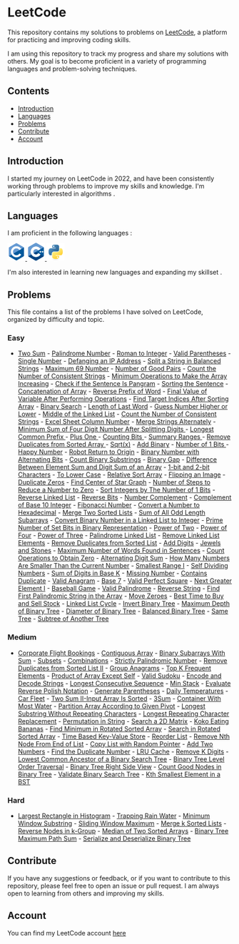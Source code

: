 # LeetCode

This repository contains my solutions to problems on [LeetCode](https://leetcode.com/), a platform for practicing and improving coding skills.

I am using this repository to track my progress and share my solutions with others.
My goal is to become proficient in a variety of programming languages and problem-solving techniques.

## Contents

- [Introduction](#introduction)
- [Languages](#languages)
- [Problems](#problems)
- [Contribute](#contribute)
- [Account](#account)

## Introduction

I started my journey on LeetCode in 2022, and have been consistently working through problems to improve my skills and knowledge. I'm particularly interested in algorithms .

## Languages

I am proficient in the following languages :

<a href="https://www.cprogramming.com/" target="_blank" rel="noreferrer"> <img src="https://raw.githubusercontent.com/devicons/devicon/master/icons/c/c-original.svg" alt="c" width="40" height="40"/> </a> <a href="https://www.w3schools.com/cpp/" target="_blank" rel="noreferrer"> <img src="https://raw.githubusercontent.com/devicons/devicon/master/icons/cplusplus/cplusplus-original.svg" alt="cplusplus" width="40" height="40"/> </a> <a href="https://www.python.org" target="_blank" rel="noreferrer"> <img src="https://raw.githubusercontent.com/devicons/devicon/master/icons/python/python-original.svg" alt="python" width="40" height="40"/> </a> </p>
I'm also interested in learning new languages and expanding my skillset .

## Problems

This file contains a list of the problems I have solved on LeetCode, organized by difficulty and topic.

### Easy

- [Two Sum](https://leetcode.com/problems/two-sum/) - [Palindrome Number](https://leetcode.com/problems/palindrome-number/) - [Roman to Integer](https://leetcode.com/problems/roman-to-integer/) - [Valid Parentheses](https://leetcode.com/problems/valid-parentheses/) - [Single Number](https://leetcode.com/problems/single-number/) - [Defanging an IP Address](https://leetcode.com/problems/defanging-an-ip-address/) - [Split a String in Balanced Strings](https://leetcode.com/problems/split-a-string-in-balanced-strings/) - [Maximum 69 Number](https://leetcode.com/problems/maximum-69-number/) - [Number of Good Pairs](https://leetcode.com/problems/number-of-good-pairs/) - [Count the Number of Consistent Strings](https://leetcode.com/problems/count-the-number-of-consistent-strings/) - [Minimum Operations to Make the Array Increasing](https://leetcode.com/problems/minimum-operations-to-make-the-array-increasing/) - [Check if the Sentence Is Pangram](https://leetcode.com/problems/check-if-the-sentence-is-pangram/) - [Sorting the Sentence](https://leetcode.com/problems/sorting-the-sentence/) - [Concatenation of Array](https://leetcode.com/problems/concatenation-of-array/) - [Reverse Prefix of Word](https://leetcode.com/problems/reverse-prefix-of-word/) - [Final Value of Variable After Performing Operations](https://leetcode.com/problems/final-value-of-variable-after-performing-operations/) - [Find Target Indices After Sorting Array](https://leetcode.com/problems/find-target-indices-after-sorting-array/) - [Binary Search](https://leetcode.com/problems/binary-search/) - [Length of Last Word](https://leetcode.com/problems/length-of-last-word/) - [Guess Number Higher or Lower](https://leetcode.com/problems/guess-number-higher-or-lower/) - [Middle of the Linked List](https://leetcode.com/problems/middle-of-the-linked-list/) - [Count the Number of Consistent Strings](https://leetcode.com/problems/count-the-number-of-consistent-strings/) - [Excel Sheet Column Number](https://leetcode.com/problems/excel-sheet-column-number/) - [Merge Strings Alternately](https://leetcode.com/problems/merge-strings-alternately/) - [Minimum Sum of Four Digit Number After Splitting Digits
](https://leetcode.com/problems/minimum-sum-of-four-digit-number-after-splitting-digits/) - [Longest Common Prefix
](https://leetcode.com/problems/longest-common-prefix/) - [Plus One
](https://leetcode.com/problems/plus-one/) - [Counting Bits
](https://leetcode.com/problems/counting-bits/) - [Summary Ranges
](https://leetcode.com/problems/summary-ranges/) - [Remove Duplicates from Sorted Array
](https://leetcode.com/problems/remove-duplicates-from-sorted-array/) - [Sqrt(x)](https://leetcode.com/problems/sqrtx/) - [Add Binary](https://leetcode.com/problems/add-binary/) - [Number of 1 Bits
](https://leetcode.com/problems/number-of-1-bits/) - [Happy Number](https://leetcode.com/problems/happy-number/) - [Robot Return to Origin](https://leetcode.com/problems/robot-return-to-origin/) - [Binary Number with Alternating Bits](https://leetcode.com/problems/binary-number-with-alternating-bits/) - [Count Binary Substrings](https://leetcode.com/problems/count-binary-substrings/) - [Binary Gap](https://leetcode.com/problems/binary-gap/) - [Difference Between Element Sum and Digit Sum of an Array](https://leetcode.com/problems/difference-between-element-sum-and-digit-sum-of-an-array/) - [1-bit and 2-bit Characters](https://leetcode.com/problems/1-bit-and-2-bit-characters/) - [To Lower Case](https://leetcode.com/problems/to-lower-case/) - [Relative Sort Array](https://leetcode.com/problems/relative-sort-array/) - [Flipping an Image](https://leetcode.com/problems/flipping-an-image/) - [Duplicate Zeros](https://leetcode.com/problems/duplicate-zeros/) - [Find Center of Star Graph](https://leetcode.com/problems/find-center-of-star-graph/) - [Number of Steps to Reduce a Number to Zero](https://leetcode.com/problems/number-of-steps-to-reduce-a-number-to-zero/) - [Sort Integers by The Number of 1 Bits](https://leetcode.com/problems/sort-integers-by-the-number-of-1-bits/) - [Reverse Linked List](https://leetcode.com/problems/reverse-linked-list/) - [Reverse Bits](https://leetcode.com/problems/reverse-bits/) - [Number Complement](https://leetcode.com/problems/number-complement/) - [Complement of Base 10 Integer](https://leetcode.com/problems/complement-of-base-10-integer/) - [Fibonacci Number](https://leetcode.com/problems/fibonacci-number/) - [Convert a Number to Hexadecimal](https://leetcode.com/problems/convert-a-number-to-hexadecimal/) - [Merge Two Sorted Lists](https://leetcode.com/problems/merge-two-sorted-lists/) - [Sum of All Odd Length Subarrays](https://leetcode.com/problems/sum-of-all-odd-length-subarrays/) - [Convert Binary Number in a Linked List to Integer](https://leetcode.com/problems/convert-binary-number-in-a-linked-list-to-integer/) - [Prime Number of Set Bits in Binary Representation](https://leetcode.com/problems/prime-number-of-set-bits-in-binary-representation/) - [Power of Two](https://leetcode.com/problems/power-of-two/) - [Power of Four](https://leetcode.com/problems/power-of-four/) - [Power of Three](https://leetcode.com/problems/power-of-three/) - [Palindrome Linked List](https://leetcode.com/problems/palindrome-linked-list/) - [Remove Linked List Elements](https://leetcode.com/problems/remove-linked-list-elements/) - [Remove Duplicates from Sorted List](https://leetcode.com/problems/remove-duplicates-from-sorted-list/) - [Add Digits](https://leetcode.com/problems/add-digits/) - [Jewels and Stones](https://leetcode.com/problems/jewels-and-stones/) - [Maximum Number of Words Found in Sentences](https://leetcode.com/problems/maximum-number-of-words-found-in-sentences/) - [Count Operations to Obtain Zero](https://leetcode.com/problems/count-operations-to-obtain-zero/) - [Alternating Digit Sum](https://leetcode.com/problems/alternating-digit-sum/) - [How Many Numbers Are Smaller Than the Current Number](https://leetcode.com/problems/how-many-numbers-are-smaller-than-the-current-number/) - [Smallest Range I](https://leetcode.com/problems/smallest-range-i/) - [Self Dividing Numbers](https://leetcode.com/problems/self-dividing-numbers/) - [Sum of Digits in Base K](https://leetcode.com/problems/sum-of-digits-in-base-k/) - [Missing Number](https://leetcode.com/problems/missing-number/) - [Contains Duplicate](https://leetcode.com/problems/contains-duplicate/) - [Valid Anagram](https://leetcode.com/problems/valid-anagram/) - [Base 7](https://leetcode.com/problems/base-7/) - [Valid Perfect Square](https://leetcode.com/problems/valid-perfect-square/) - [Next Greater Element I](https://leetcode.com/problems/next-greater-element-i/) - [Baseball Game](https://leetcode.com/problems/baseball-game/) - [Valid Palindrome](https://leetcode.com/problems/valid-palindrome/) - [Reverse String](https://leetcode.com/problems/reverse-string/) - [Find First Palindromic String in the Array](https://leetcode.com/problems/find-first-palindromic-string-in-the-array/) - [Move Zeroes](https://leetcode.com/problems/move-zeroes/) - [Best Time to Buy and Sell Stock](https://leetcode.com/problems/best-time-to-buy-and-sell-stock/) - [Linked List Cycle](https://leetcode.com/problems/linked-list-cycle/) - [Invert Binary Tree](https://leetcode.com/problems/invert-binary-tree/) - [Maximum Depth of Binary Tree](https://leetcode.com/problems/maximum-depth-of-binary-tree/) - [Diameter of Binary Tree](https://leetcode.com/problems/diameter-of-binary-tree/) - [Balanced Binary Tree](https://leetcode.com/problems/balanced-binary-tree/) - [Same Tree](https://leetcode.com/problems/same-tree/) - [Subtree of Another Tree](https://leetcode.com/problems/subtree-of-another-tree/)

### Medium

- [Corporate Flight Bookings](https://leetcode.com/problems/corporate-flight-bookings/) - [Contiguous Array](https://leetcode.com/problems/contiguous-array/) - [Binary Subarrays With Sum](https://leetcode.com/problems/binary-subarrays-with-sum/) - [Subsets](https://leetcode.com/problems/subsets/) - [Combinations](https://leetcode.com/problems/combinations/) - [Strictly Palindromic Number](https://leetcode.com/problems/strictly-palindromic-number/) - [Remove Duplicates from Sorted List II](https://leetcode.com/problems/remove-duplicates-from-sorted-list-ii/) - [Group Anagrams](https://leetcode.com/problems/group-anagrams/) - [Top K Frequent Elements](https://leetcode.com/problems/top-k-frequent-elements/) - [Product of Array Except Self](https://leetcode.com/problems/product-of-array-except-self/) - [Valid Sudoku](https://leetcode.com/problems/valid-sudoku/) - [Encode and Decode Strings](https://www.lintcode.com/problem/659/) - [Longest Consecutive Sequence](https://leetcode.com/problems/longest-consecutive-sequence/) - [Min Stack](https://leetcode.com/problems/min-stack/) - [Evaluate Reverse Polish Notation](https://leetcode.com/problems/evaluate-reverse-polish-notation/) - [Generate Parentheses](https://leetcode.com/problems/generate-parentheses/) - [Daily Temperatures](https://leetcode.com/problems/daily-temperatures/) - [Car Fleet](https://leetcode.com/problems/car-fleet/) - [Two Sum II-Input Array Is Sorted](https://leetcode.com/problems/two-sum-ii-input-array-is-sorted/) - [3Sum](https://leetcode.com/problems/3sum/) - [Container With Most Water](https://leetcode.com/problems/container-with-most-water/) - [Partition Array According to Given Pivot](https://leetcode.com/problems/partition-array-according-to-given-pivot/) - [Longest Substring Without Repeating Characters](https://leetcode.com/problems/longest-substring-without-repeating-characters/) - [Longest Repeating Character Replacement](https://leetcode.com/problems/longest-repeating-character-replacement/) - [Permutation in String](https://leetcode.com/problems/permutation-in-string/) - [Search a 2D Matrix](https://leetcode.com/problems/search-a-2d-matrix/) - [Koko Eating Bananas](https://leetcode.com/problems/koko-eating-bananas/) - [Find Minimum in Rotated Sorted Array](https://leetcode.com/problems/find-minimum-in-rotated-sorted-array/) - [Search in Rotated Sorted Array](https://leetcode.com/problems/search-in-rotated-sorted-array/) - [Time Based Key-Value Store](https://leetcode.com/problems/time-based-key-value-store/) - [Reorder List](https://leetcode.com/problems/reorder-list/) - [Remove Nth Node From End of List](https://leetcode.com/problems/remove-nth-node-from-end-of-list/) - [Copy List with Random Pointer](https://leetcode.com/problems/copy-list-with-random-pointer/) - [Add Two Numbers](https://leetcode.com/problems/add-two-numbers/) - [Find the Duplicate Number](https://leetcode.com/problems/find-the-duplicate-number/) - [LRU Cache](https://leetcode.com/problems/lru-cache/) - [Remove K Digits](https://leetcode.com/problems/remove-k-digits/) - [Lowest Common Ancestor of a Binary Search Tree](https://leetcode.com/problems/lowest-common-ancestor-of-a-binary-search-tree/) - [Binary Tree Level Order Traversal](https://leetcode.com/problems/binary-tree-level-order-traversal/) - [Binary Tree Right Side View](https://leetcode.com/problems/binary-tree-right-side-view/description/) - [Count Good Nodes in Binary Tree](https://leetcode.com/problems/count-good-nodes-in-binary-tree/) - [Validate Binary Search Tree](https://leetcode.com/problems/validate-binary-search-tree/) - [Kth Smallest Element in a BST](https://leetcode.com/problems/kth-smallest-element-in-a-bst/)

### Hard

- [Largest Rectangle in Histogram](https://leetcode.com/problems/largest-rectangle-in-histogram/) - [Trapping Rain Water](https://leetcode.com/problems/trapping-rain-water/) - [Minimum Window Substring](https://leetcode.com/problems/minimum-window-substring/) - [Sliding Window Maximum](https://leetcode.com/problems/sliding-window-maximum/) - [Merge k Sorted Lists](https://leetcode.com/problems/merge-k-sorted-lists/) - [Reverse Nodes in k-Group](https://leetcode.com/problems/reverse-nodes-in-k-group/) - [Median of Two Sorted Arrays](https://leetcode.com/problems/median-of-two-sorted-arrays/) - [Binary Tree Maximum Path Sum](https://leetcode.com/problems/binary-tree-maximum-path-sum/) - [Serialize and Deserialize Binary Tree](https://leetcode.com/problems/serialize-and-deserialize-binary-tree/)

## Contribute

If you have any suggestions or feedback, or if you want to contribute to this repository, please feel free to open an issue or pull request. I am always open to learning from others and improving my skills.

## Account

You can find my LeetCode account 
<a href="https://leetcode.com/khaledKammoun" target="_blank">here</a>

